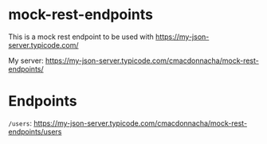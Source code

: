 # mock-rest-endpoints
This is a mock rest endpoint to be used with https://my-json-server.typicode.com/

My server: https://my-json-server.typicode.com/cmacdonnacha/mock-rest-endpoints/

# Endpoints
`/users`: https://my-json-server.typicode.com/cmacdonnacha/mock-rest-endpoints/users
